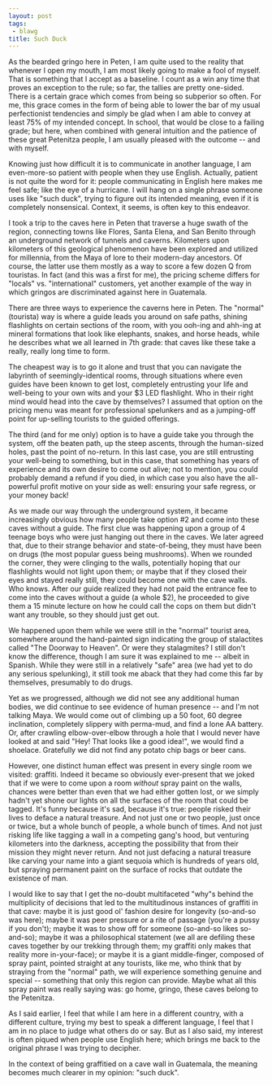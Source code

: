 ```yaml
---
layout: post
tags:
 - blawg
title: Such Duck
---
```


As the bearded gringo here in Peten, I am quite used to the reality that whenever I open my mouth, I am most likely going to make a fool of myself. That is something that I accept as a baseline. I count as a win any time that proves an exception to the rule; so far, the tallies are pretty one-sided. There is a certain grace which comes from being so subperior so often. For me, this grace comes in the form of being able to lower the bar of my usual perfectionist tendencies and simply be glad when I am able to convey at least 75% of my intended concept. In school, that would be close to a failing grade; but here, when combined with general intuition and the patience of these great Petenitza people, I am usually pleased with the outcome -- and with myself.

Knowing just how difficult it is to communicate in another language, I am even-more-so patient with people when they use English. Actually, patient is not quite the word for it: people communicating in English here makes me feel safe; like the eye of a hurricane. I will hang on a single phrase someone uses like "such duck", trying to figure out its intended meaning, even if it is completely nonsensical. Context, it seems, is often key to this endeavor.

I took a trip to the caves here in Peten that traverse a huge swath of the region, connecting towns like Flores, Santa Elena, and San Benito through an underground network of tunnels and caverns. Kilometers upon kilometers of this geological phenomenon have been explored and utilized for millennia, from the Maya of lore to their modern-day ancestors. Of course, the latter use them mostly as a way to score a few dozen Q from touristas. In fact (and this was a first for me), the pricing scheme differs for "locals" vs. "international" customers, yet another example of the way in which gringos are discriminated against here in Guatemala.

There are three ways to experience the caverns here in Peten. The "normal" (tourista) way is where a guide leads you around on safe paths, shining flashlights on certain sections of the room, with you ooh-ing and ahh-ing at mineral formations that look like elephants, snakes, and horse heads, while he describes what we all learned in 7th grade: that caves like these take a really, really long time to form.

The cheapest way is to go it alone and trust that you can navigate the labyrinth of seemingly-identical rooms, through situations where even guides have been known to get lost, completely entrusting your life and well-being to your own wits and your $3 LED flashlight. Who in their right mind would head into the cave by themselves? I assumed that option on the pricing menu was meant for professional spelunkers and as a jumping-off point for up-selling tourists to the guided offerings.

The third (and for me only) option is to have a guide take you through the system, off the beaten path, up the steep ascents, through the human-sized holes, past the point of no-return. In this last case, you are still entrusting your well-being to something, but in this case, that something has years of experience and its own desire to come out alive; not to mention, you could probably demand a refund if you died, in which case you also have the all-powerful profit motive on your side as well: ensuring your safe regress, or your money back!

As we made our way through the underground system, it became increasingly obvious how many people take option #2 and come into these caves without a guide. The first clue was happening upon a group of 4 teenage boys who were just hanging out there in the caves. We later agreed that, due to their strange behavior and state-of-being, they must have been on drugs (the most popular guess being mushrooms). When we rounded the corner, they were clinging to the walls, potentially hoping that our flashlights would not light upon them; or maybe that if they closed their eyes and stayed really still, they could become one with the cave walls. Who knows. After our guide realized they had not paid the entrance fee to come into the caves without a guide (a whole $2), he proceeded to give them a 15 minute lecture on how he could call the cops on them but didn't want any trouble, so they should just get out.

We happened upon them while we were still in the "normal" tourist area, somewhere around the hand-painted sign indicating the group of stalactites called "The Doorway to Heaven". Or were they stalagmites? I still don't know the difference, though I am sure it was explained to me -- albeit in Spanish. While they were still in a relatively "safe" area (we had yet to do any serious spelunking), it still took me aback that they had come this far by themselves, presumably to do drugs.

Yet as we progressed, although we did not see any additional human bodies, we did continue to see evidence of human presence -- and I'm not talking Maya. We would come out of climbing up a 50 foot, 60 degree inclination, completely slippery with perma-mud, and find a lone AA battery. Or, after crawling elbow-over-elbow through a hole that I would never have looked at and said "Hey! That looks like a good idea!", we would find a shoelace. Gratefully we did not find any potato chip bags or beer cans.

However, one distinct human effect was present in every single room we visited: graffiti. Indeed it became so obviously ever-present that we joked that if we were to come upon a room *without* spray paint on the walls, chances were better than even that we had either gotten lost, or we simply hadn't yet shone our lights on all the surfaces of the room that could be tagged. It's funny because it's sad, because it's true: people risked their lives to deface a natural treasure. And not just one or two people, just once or twice, but a whole bunch of people, a whole bunch of times. And not just risking life like tagging a wall in a competing gang's hood, but venturing kilometers into the darkness, accepting the possibility that from their mission they might never return. And not just defacing a natural treasure like carving your name into a giant sequoia which is hundreds of years old, but spraying permanent paint on the surface of rocks that outdate the existence of man.

I would like to say that I get the no-doubt multifaceted "why"s behind the multiplicity of decisions that led to the multitudinous instances of graffiti in that cave: maybe it is just good ol' fashion desire for longevity (so-and-so was here); maybe it was peer pressure or a rite of passage (you're a pussy if you don't); maybe it was to show off for someone (so-and-so likes so-and-so); maybe it was a philosophical statement (we all are defiling these caves together by our trekking through them; my graffiti only makes that reality more in-your-face); or maybe it is a giant middle-finger, composed of spray paint, pointed straight at any tourists, like me, who think that by straying from the "normal" path, we will experience something genuine and special -- something that only this region can provide. Maybe what all this spray paint was really saying was: go home, gringo, these caves belong to the Petenitza.

As I said earlier, I feel that while I am here in a different country, with a different culture, trying my best to speak a different language, I feel that I am in no place to judge what others do or say. But as I also said, my interest is often piqued when people use English here; which brings me back to the original phrase I was trying to decipher.

In the context of being graffitied on a cave wall in Guatemala, the meaning becomes much clearer in my opinion: "such duck".




